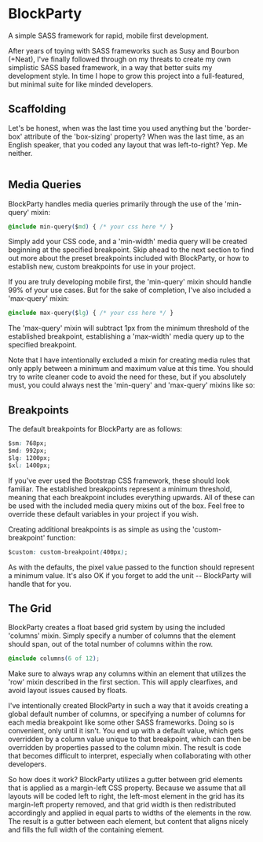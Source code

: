 # BlockParty
A simple SASS framework for rapid, mobile first development.

After years of toying with SASS frameworks such as Susy and Bourbon (+Neat), I've finally followed through on my threats to create my own simplistic SASS based framework, in a way that better suits my development style. In time I hope to grow this project into a full-featured, but minimal suite for like minded developers.

## Scaffolding

Let's be honest, when was the last time you used anything but the 'border-box' attribute of the 'box-sizing' property? When was the last time, as an English speaker, that you coded any layout that was left-to-right? Yep. Me neither.
```css
```

## Media Queries

BlockParty handles media queries primarily through the use of the 'min-query' mixin:
```css
@include min-query($md) { /* your css here */ }
```
Simply add your CSS code, and a 'min-width' media query will be created beginning at the specified breakpoint. Skip ahead to the next section to find out more about the preset breakpoints included with BlockParty, or how to establish new, custom breakpoints for use in your project.

If you are truly developing mobile first, the 'min-query' mixin should handle 99% of your use cases. But for the sake of completion, I've also included a 'max-query' mixin:
```css
@include max-query($lg) { /* your css here */ }
```
The 'max-query' mixin will subtract 1px from the minimum threshold of the established breakpoint, establishing a 'max-width' media query up to the specified breakpoint.

Note that I have intentionally excluded a mixin for creating media rules that only apply between a minimum and maximum value at this time. You should try to write cleaner code to avoid the need for these, but if you absolutely must, you could always nest the 'min-query' and 'max-query' mixins like so:

## Breakpoints

The default breakpoints for BlockParty are as follows:
```css
$sm: 768px;
$md: 992px;
$lg: 1200px;
$xl: 1400px;
```
If you've ever used the Bootstrap CSS framework, these should look familiar. The established breakpoints represent a minimum threshold, meaning that each breakpoint includes everything upwards. All of these can be used with the included media query mixins out of the box. Feel free to override these default variables in your project if you wish.

Creating additional breakpoints is as simple as using the 'custom-breakpoint' function:
```css
$custom: custom-breakpoint(400px);
```
As with the defaults, the pixel value passed to the function should represent a minimum value. It's also OK if you forget to add the unit -- BlockParty will handle that for you.
## The Grid

BlockParty creates a float based grid system by using the included 'columns' mixin. Simply specify a number of columns that the element should span, out of the total number of columns within the row.
```css
@include columns(6 of 12);
```
Make sure to always wrap any columns within an element that utilizes the 'row' mixin described in the first section. This will apply clearfixes, and avoid layout issues caused by floats.

I've intentionally created BlockParty in such a way that it avoids creating a global default number of columns, or specifying a number of columns for each media breakpoint like some other SASS frameworks. Doing so is convenient, only until it isn't. You end up with a default value, which gets overridden by a column value unique to that breakpoint, which can then be overridden by properties passed to the column mixin. The result is code that becomes difficult to interpret, especially when collaborating with other developers.

So how does it work? BlockParty utilizes a gutter between grid elements that is applied as a margin-left CSS property. Because we assume that all layouts will be coded left to right, the left-most element in the grid has its margin-left property removed, and that grid width is then redistributed accordingly and applied in equal parts to widths of the elements in the row. The result is a gutter between each element, but content that aligns nicely and fills the full width of the containing element.

